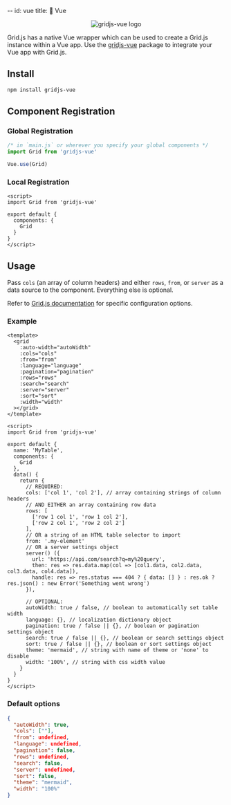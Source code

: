 --
id: vue
title: 💚 Vue

<center><img src="https://user-images.githubusercontent.com/2541728/84843482-ffc31c00-b015-11ea-95e8-dc6fb3931ad5.png" alt="gridjs-vue logo" /></center>

Grid.js has a native Vue wrapper which can be used to create a Grid.js instance within a Vue app. Use the [gridjs-vue](https://github.com/grid-js/gridjs-vue) package to integrate your Vue app with Grid.js.

## Install

```sh
npm install gridjs-vue
```

## Component Registration

### Global Registration

```js
/* in `main.js` or wherever you specify your global components */
import Grid from 'gridjs-vue'

Vue.use(Grid)
```

### Local Registration

```vue
<script>
import Grid from 'gridjs-vue'

export default {
  components: {
    Grid
  }
}
</script>
```

## Usage

Pass `cols` (an array of column headers) and either `rows`, `from`, or `server` as a data source to the component. Everything else is optional.

Refer to [Grid.js documentation](https://gridjs.io/docs/config/) for specific configuration options.

### Example

```vue
<template>
  <grid
    :auto-width="autoWidth"
    :cols="cols"
    :from="from"
    :language="language"
    :pagination="pagination"
    :rows="rows"
    :search="search"
    :server="server"
    :sort="sort"
    :width="width"
  ></grid>
</template>

<script>
import Grid from 'gridjs-vue'

export default {
  name: 'MyTable',
  components: {
    Grid
  },
  data() {
    return {
      // REQUIRED:
      cols: ['col 1', 'col 2'], // array containing strings of column headers
      // AND EITHER an array containing row data
      rows: [
        ['row 1 col 1', 'row 1 col 2'],
        ['row 2 col 1', 'row 2 col 2']
      ],
      // OR a string of an HTML table selector to import
      from: '.my-element'
      // OR a server settings object
      server() ({
        url: 'https://api.com/search?q=my%20query',
        then: res => res.data.map(col => [col1.data, col2.data, col3.data, col4.data]),
        handle: res => res.status === 404 ? { data: [] } : res.ok ? res.json() : new Error('Something went wrong')
      }),

      // OPTIONAL:
      autoWidth: true / false, // boolean to automatically set table width
      language: {}, // localization dictionary object
      pagination: true / false || {}, // boolean or pagination settings object
      search: true / false || {}, // boolean or search settings object
      sort: true / false || {}, // boolean or sort settings object
      theme: 'mermaid', // string with name of theme or 'none' to disable
      width: '100%', // string with css width value
    }
  }
}
</script>
```

### Default options

```json
{
  "autoWidth": true,
  "cols": [""],
  "from": undefined,
  "language": undefined,
  "pagination": false,
  "rows": undefined,
  "search": false,
  "server": undefined,
  "sort": false,
  "theme": "mermaid",
  "width": "100%"
}
```
